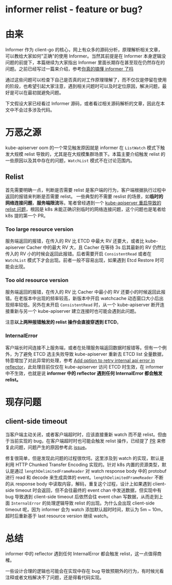 # informer relist - feature or bug?


# 由来

Informer 作为 client-go 的核心，网上有众多的源码分析，原理解析相关文章，可以教给大家如何"正确"的使用 Informer。当然其前提是在 Informer 本身逻辑没问题的前提下，本篇继续为大家指出 Informer 里面长期存在甚至现在仍然存在的问题。之前已经写过一篇来介绍，参考[你真的搞懂 informer 了吗](https://mp.weixin.qq.com/s/ciEzUs5qb9WZYMl6QC8sZA)

通过这些问题可以检查下自己是否真的对工作原理理解了，而不仅仅是停留在使用的阶段，也希望引起大家注意，遇到相关问题时可以及时定位原因，解决问题，最好是可以在最初就避免问题。

下文假设大家已经看过 Informer 源码，或者看过相关源码解析的文章，因此在本文中不会过多涉及代码。

# 万恶之源

kube-apiserver oom 的一个常见触发原因就是 informer 在 `ListWatch` 模式下触发大规模 relist 导致的，尤其是在大规模集群场景下。本篇主要介绍触发 relist 的一些原因以及其中存在的问题，`WatchList` 模式不在讨论范围内。

## Relist

首先需要明确一点，判断是否需要 relist 是客户端的行为，客户端根据执行过程中返回的报错来判断是否需要 relist。 一些典型的不需要 reslist 的场景，如**临时的网络连接问题**，**服务端限流**等。笔者曾经遇到一个 [kube-apiserver 重启导致的 relist 问题](https://mp.weixin.qq.com/s/bO5922AIU5f-dlc3NxnbWQ)，根因是 k8s 未能正确识别临时的网络连接问题，这个问题也是笔者给 k8s 提的第一个 PR。

### Too large resource version

服务端返回的报错，在传入的 RV 比 ETCD 中最大 RV 还要大，或者比 kube-apiserver Cacher 中的最大 RV 大，且 Cacher 在等待 3s 后其最新的 RV 仍然比传入的 RV 小的时候会返回此报错。后者需要开启 `ConsistentRead` 或者在 `WatchList` 模式下才会出现。前者一般不容易出现，如果遇到 Etcd Restore 时可能会出现。

### Too old resource version

服务端返回的报错，在传入的 RV 比 Cacher 中最小的 RV 还要小的时候返回此报错。在老版本中出现的频率较高，新版本中开启 watchcache 动态窗口大小后出现频率较低。另外在未开启 `ConsistentRead` 时，从一个 kube-apiserver 断开连接重新与另一个 kube-apiserver 建立连接时也可能会遇到此问题。

注意**以上两种报错触发的 relist 操作会直接穿透到 ETCD**。

### InternalError

客户端长时间连接不上服务端，或者在处理服务端返回数据时报错等。但有一个例外，为了避免 ETCD 选主失败导致 kube-apiserver 重新去 ETCD list 全量数据，特意增加了对此异常的处理，参考 [Add option to retry internal api error in reflector](https://github.com/kubernetes/kubernetes/pull/111387)，此处理目前仅仅在 kube-apiserver 访问 ETCD 时生效，在 informer 中不生效，也就是说 **informer 中的 reflector 遇到任何 InternalError 都会触发 relist。**

# 现存问题

## client-side timeout

当客户端主动关闭，或者客户端超时时，应该直接重新 watch 而不是 relist。但由于当前实现的 bug，在客户端超时时也可能会触发 relist 操作，已经提了 [PR](https://github.com/kubernetes/kubernetes/pull/129792) 来修复此问题，问题产生的原因参考此 [issue](https://github.com/kubernetes/kubernetes/issues/129683#issuecomment-2609354913)。

修复很简单，但是发现此问题的过程很坎坷。这里涉及到 watch 的实现，默认是利用 HTTP Chunked Transfer Encoding 实现的。针对 k8s 内置的资源类型，默认是通过 `lengthDelimitedFrameReader` 对 watch response body 中的 protobuf 进行 read 和 decode 来生成具体的 event。`lengthDelimitedFrameReader` 不断的从 response body 中读取内容，解码，重复这个过程，设计上如果遇到 client-side timeout 时会返回，但不会往最终的 event chan 中发送数据，但实现中有 bug 导致遇到 client-side timeout 后依然会往 event chan 写数据，从而走到上面 `InternalError` 的处理逻辑导致 relist 的出现。为什么会出现 client-side timeout 呢，因为 informer 会为 watch 添加默认超时时间，默认为 5m ~ 10m，超时后重新基于 last resource version 继续 watch。

# 总结

informer 中的 reflector 遇到任何 InternalError 都会触发 relist，这一点值得商榷。

一些设计合理的逻辑也可能会在实现中存在 bug 导致预期外的行为，有时候光看注释或者文档解决不了问题，还是得看代码实现。


